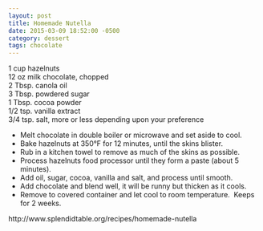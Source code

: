 ```yaml
---
layout: post
title: Homemade Nutella
date: 2015-03-09 18:52:00 -0500
category: dessert
tags: chocolate
---
```

<div>
  
<span class="amount">1 cup</span> <span class="name">hazelnuts  
</span><span class="amount">12 oz</span> <span class="name">milk chocolate</span>, chopped  
<span class="amount">2 Tbsp.</span> canola oil  
<span class="amount">3 Tbsp. powdered </span><span class="name">sugar  
</span><span class="amount">1 Tbsp. c</span><span class="name">ocoa powder  
</span><span class="amount">1/2 tsp. </span><span class="name">vanilla extract  
</span><span class="amount">3/4 tsp.</span> <span class="name">salt</span>, more or less depending upon your preference  
<ul>
	<li>Melt chocolate in double boiler or microwave and set aside to cool.</li>
	<li>Bake hazelnuts at 350°F for 12 minutes, until the skins blister.</li>
	<li>Rub in a kitchen towel to remove as much of the skins as possible.</li>
	<li>Process hazelnuts food processor until they form a paste (about 5 minutes).</li>
	<li>Add oil, sugar, cocoa, vanilla and salt, and process until smooth.</li>
	<li>Add chocolate and blend well, it will be runny but thicken as it cools.</li>
	<li>Remove to covered container and let cool to room temperature.  Keeps for 2 weeks.</li>
</ul>
http://www.splendidtable.org/recipes/homemade-nutella  
  
</div>
&nbsp;  
